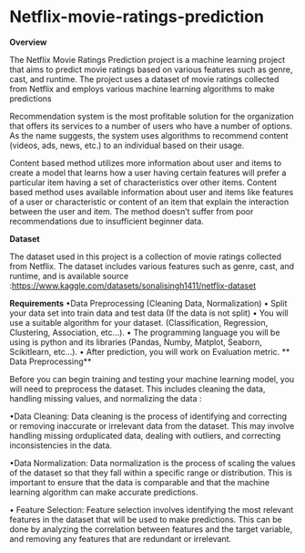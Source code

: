 # Netflix-movie-ratings-prediction

**Overview**

The Netflix Movie Ratings Prediction project is a machine learning project that aims to predict movie ratings based on various features such as genre, cast, and runtime. The project uses a dataset of movie ratings collected from Netflix and employs various machine learning algorithms to make predictions

Recommendation system is the most profitable solution for the organization that offers its services to a number of users who have a number of options. As the name suggests, the system uses algorithms to recommend content (videos, ads, news, etc.) to an individual based on their usage.

Content based method utilizes more information about user and items to create a model that learns how a user having certain features will prefer a particular item having a set of characteristics over other items. Content based method uses available information about user and items like features of a user or characteristic or content of an item that explain the interaction between the user and item. The method doesn’t suffer from poor recommendations due to insufficient beginner data.

**Dataset**

The dataset used in this project is a collection of movie ratings collected from Netflix. The dataset includes various features such as genre, cast, and runtime, and is available
source :https://www.kaggle.com/datasets/sonalisingh1411/netflix-dataset

**Requirements**
•Data Preprocessing (Cleaning Data, Normalization)
• Split your data set into train data and test data (If the data is not split)
• You will use a suitable algorithm for your dataset. (Classification, Regression, Clustering, Association, etc...).
• The programming language you will be using is python and its libraries (Pandas, Numby, Matplot, Seaborn, Scikitlearn, etc...).
• After prediction, you will work on Evaluation metric.
** 
Data Preprocessing**

Before you can begin training and testing your machine learning model, you will need to preprocess the dataset. This includes cleaning the data, handling missing values, and normalizing the data :

   •Data Cleaning:
        Data cleaning is the process of identifying and correcting or removing inaccurate or irrelevant
        data from the dataset. This may involve handling missing orduplicated data, dealing with outliers, and correcting inconsistencies in the data.
        
   •Data Normalization:
        Data normalization is the process of scaling the values of the dataset so that they fall
        within a specific range or distribution. This is important to ensure
        that the data is comparable and that the machine learning algorithm can make accurate predictions.
        
   • Feature Selection:
        Feature selection involves identifying the most relevant features in the dataset that will be used to make predictions.
        This can be done by analyzing the correlation between features and the target variable, and removing any features that
        are redundant or irrelevant.




